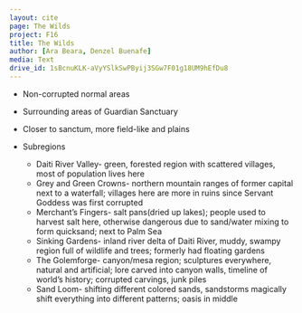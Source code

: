```yaml
---
layout: cite
page: The Wilds
project: F16
title: The Wilds
author: [Ara Beara, Denzel Buenafe]
media: Text
drive_id: 1sBcnuKLK-aVyYSlkSwPByij3SGw7F01g18UM9hEfDu8
---
```

- Non-corrupted normal areas
- Surrounding areas of Guardian Sanctuary
- Closer to sanctum, more field-like and plains
- Subregions

	- Daiti River Valley- green, forested region with scattered villages, most of population lives here
	- Grey and Green Crowns- northern mountain ranges of former capital next to a waterfall; villages here are more in ruins since Servant Goddess was first corrupted
	- Merchant’s Fingers- salt pans(dried up lakes); people used to harvest salt here, otherwise dangerous due to sand/water mixing to form quicksand; next to Palm Sea
	- Sinking Gardens- inland river delta of Daiti River, muddy, swampy region full of wildlife and trees; formerly had floating gardens 
	- The Golemforge- canyon/mesa region; sculptures everywhere, natural and artificial; lore carved into canyon walls, timeline of world’s history; corrupted carvings, junk piles
	- Sand Loom- shifting different colored sands, sandstorms magically shift everything into different patterns; oasis in middle 
